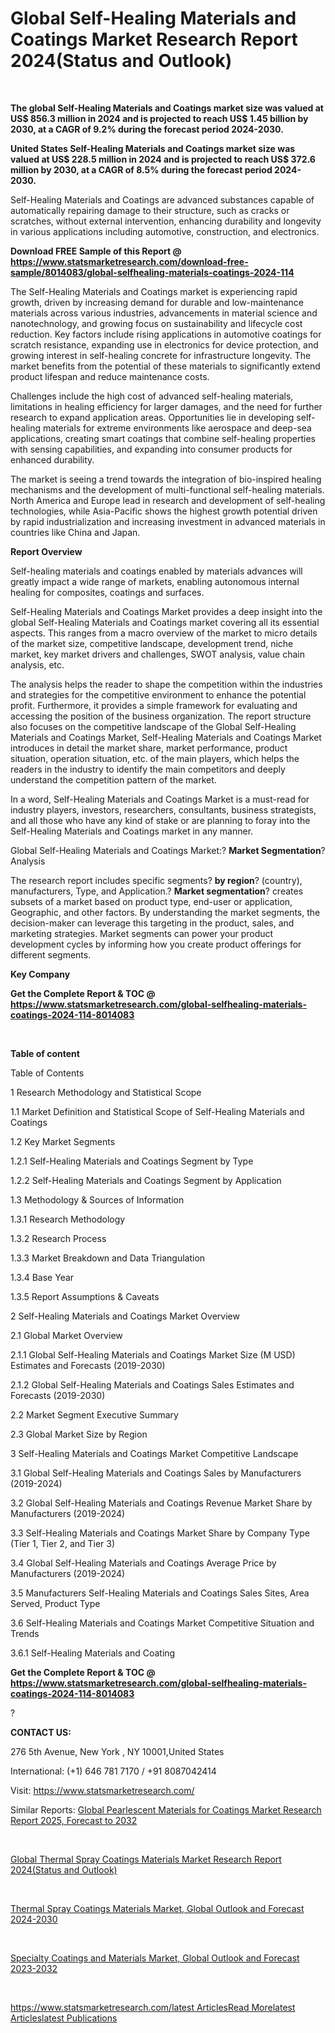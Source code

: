 <h1>Global Self-Healing Materials and Coatings Market Research Report 2024(Status and Outlook)</h1><br/><p><strong>The global Self-Healing Materials and Coatings market size was valued at US$ 856.3 million in 2024 and is projected to reach US$ 1.45 billion by 2030, at a <strong>CAGR</strong> of 9.2% during the forecast period 2024-2030.</strong></p>
 
 
 
 <p><strong>United States Self-Healing Materials and Coatings market size was valued at US$ 228.5 million in 2024 and is projected to reach US$ 372.6 million by 2030, at a <strong>CAGR</strong> of 8.5% during the forecast period 2024-2030.</strong></p>
 
 
 
 <p>Self-Healing Materials and Coatings are advanced substances capable of automatically repairing damage to their structure, such as cracks or scratches, without external intervention, enhancing durability and longevity in various applications including automotive, construction, and electronics.</p>
 
 
 
 <p><strong>Download FREE Sample of this Report @ <a href="https://www.statsmarketresearch.com/download-free-sample/8014083/global-selfhealing-materials-coatings-2024-114">https://www.statsmarketresearch.com/download-free-sample/8014083/global-selfhealing-materials-coatings-2024-114</a></strong></p>
 
 
 
 <p>The Self-Healing Materials and Coatings market is experiencing rapid growth, driven by increasing demand for durable and low-maintenance materials across various industries, advancements in material science and nanotechnology, and growing focus on sustainability and lifecycle cost reduction. Key factors include rising applications in automotive coatings for scratch resistance, expanding use in electronics for device protection, and growing interest in self-healing concrete for infrastructure longevity. The market benefits from the potential of these materials to significantly extend product lifespan and reduce maintenance costs.</p>
 
 
 
 <p>Challenges include the high cost of advanced self-healing materials, limitations in healing efficiency for larger damages, and the need for further research to expand application areas. Opportunities lie in developing self-healing materials for extreme environments like aerospace and deep-sea applications, creating smart coatings that combine self-healing properties with sensing capabilities, and expanding into consumer products for enhanced durability.</p>
 
 
 
 <p>The market is seeing a trend towards the integration of bio-inspired healing mechanisms and the development of multi-functional self-healing materials. North America and Europe lead in research and development of self-healing technologies, while Asia-Pacific shows the highest growth potential driven by rapid industrialization and increasing investment in advanced materials in countries like China and Japan.</p>
 
 
 
 <p><strong>Report Overview</strong></p>
 
 
 
 <p>Self-healing materials and coatings enabled by materials advances will greatly impact a wide range of markets, enabling autonomous internal healing for composites, coatings and surfaces.</p>
 
 
 
 <p>Self-Healing Materials and Coatings Market provides a deep insight into the global Self-Healing Materials and Coatings market covering all its essential aspects. This ranges from a macro overview of the market to micro details of the market size, competitive landscape, development trend, niche market, key market drivers and challenges, SWOT analysis, value chain analysis, etc.</p>
 
 
 
 <p>The analysis helps the reader to shape the competition within the industries and strategies for the competitive environment to enhance the potential profit. Furthermore, it provides a simple framework for evaluating and accessing the position of the business organization. The report structure also focuses on the competitive landscape of the Global Self-Healing Materials and Coatings Market, Self-Healing Materials and Coatings Market introduces in detail the market share, market performance, product situation, operation situation, etc. of the main players, which helps the readers in the industry to identify the main competitors and deeply understand the competition pattern of the market.</p>
 
 
 
 <p>In a word, Self-Healing Materials and Coatings Market is a must-read for industry players, investors, researchers, consultants, business strategists, and all those who have any kind of stake or are planning to foray into the Self-Healing Materials and Coatings market in any manner.</p>
 
 
 
 <p>Global Self-Healing Materials and Coatings Market:? <strong>Market Segmentation</strong>? Analysis</p>
 
 
 
 <p>The research report includes specific segments? <strong>by region</strong>? (country), manufacturers, Type, and Application.? <strong>Market segmentation</strong>? creates subsets of a market based on product type, end-user or application, Geographic, and other factors. By understanding the market segments, the decision-maker can leverage this targeting in the product, sales, and marketing strategies. Market segments can power your product development cycles by informing how you create product offerings for different segments.</p>
 
 
 
 <p><strong>Key Company</strong></p>
 
 
 
 <div><b>Get the Complete Report & TOC @ <a href="https://www.statsmarketresearch.com/global-selfhealing-materials-coatings-2024-114-8014083">https://www.statsmarketresearch.com/global-selfhealing-materials-coatings-2024-114-8014083</a></b></div>
 
 
 
 <p><br />
 
 <b>Table of content</b></p>
 
 
 
 <p>Table of Contents<br />
 
 1 Research Methodology and Statistical Scope<br />
 
 1.1 Market Definition and Statistical Scope of Self-Healing Materials and Coatings<br />
 
 1.2 Key Market Segments<br />
 
 1.2.1 Self-Healing Materials and Coatings Segment by Type<br />
 
 1.2.2 Self-Healing Materials and Coatings Segment by Application<br />
 
 1.3 Methodology & Sources of Information<br />
 
 1.3.1 Research Methodology<br />
 
 1.3.2 Research Process<br />
 
 1.3.3 Market Breakdown and Data Triangulation<br />
 
 1.3.4 Base Year<br />
 
 1.3.5 Report Assumptions & Caveats<br />
 
 2 Self-Healing Materials and Coatings Market Overview<br />
 
 2.1 Global Market Overview<br />
 
 2.1.1 Global Self-Healing Materials and Coatings Market Size (M USD) Estimates and Forecasts (2019-2030)<br />
 
 2.1.2 Global Self-Healing Materials and Coatings Sales Estimates and Forecasts (2019-2030)<br />
 
 2.2 Market Segment Executive Summary<br />
 
 2.3 Global Market Size by Region<br />
 
 3 Self-Healing Materials and Coatings Market Competitive Landscape<br />
 
 3.1 Global Self-Healing Materials and Coatings Sales by Manufacturers (2019-2024)<br />
 
 3.2 Global Self-Healing Materials and Coatings Revenue Market Share by Manufacturers (2019-2024)<br />
 
 3.3 Self-Healing Materials and Coatings Market Share by Company Type (Tier 1, Tier 2, and Tier 3)<br />
 
 3.4 Global Self-Healing Materials and Coatings Average Price by Manufacturers (2019-2024)<br />
 
 3.5 Manufacturers Self-Healing Materials and Coatings Sales Sites, Area Served, Product Type<br />
 
 3.6 Self-Healing Materials and Coatings Market Competitive Situation and Trends<br />
 
 3.6.1 Self-Healing Materials and Coating</p>
 
 
 
 <div><b>Get the Complete Report & TOC @ <a href="https://www.statsmarketresearch.com/global-selfhealing-materials-coatings-2024-114-8014083">https://www.statsmarketresearch.com/global-selfhealing-materials-coatings-2024-114-8014083</a></b></div>
 
 
 
 <p>? </p>
 
 
 
 <p><b>CONTACT US:</b><br />
 
 276 5th Avenue, New York , NY 10001,United States<br />
 
 International: (+1) 646 781 7170 / +91 8087042414<br />
 
 Visit: <a href="https://www.statsmarketresearch.com/">https://www.statsmarketresearch.com/</a><br />
 
 Similar Reports: <a href="https://www.statsmarketresearch.com/global-selfhealing-materials-coatings-2024-114-8014083">Global Pearlescent Materials for Coatings Market Research Report 2025, Forecast to 2032</a><br />
 
 <br />
 
 <a href="https://www.statsmarketresearch.com/global-selfhealing-materials-coatings-2024-114-8014083">Global Thermal Spray Coatings Materials Market Research Report 2024(Status and Outlook)</a><br />
 
 <br />
 
 <a href="https://www.statsmarketresearch.com/global-selfhealing-materials-coatings-2024-114-8014083">Thermal Spray Coatings Materials Market, Global Outlook and Forecast 2024-2030</a><br />
 
 <br />
 
 <a href="https://www.statsmarketresearch.com/global-selfhealing-materials-coatings-2024-114-8014083">Specialty Coatings and Materials Market, Global Outlook and Forecast 2023-2032</a><br />
 
 <br />
 
 <a href="https://gyeongbokgung.com">https://www.statsmarketresearch.com/</a><a href="https://hallyeomaritime.com">latest Articles</a><a href="https://jingwansa.com">Read More</a><a href="https://nguoiviet.jp/">latest Articles</a><a href="https://www.intelmarketresearch.com/">latest Publications</a></p>